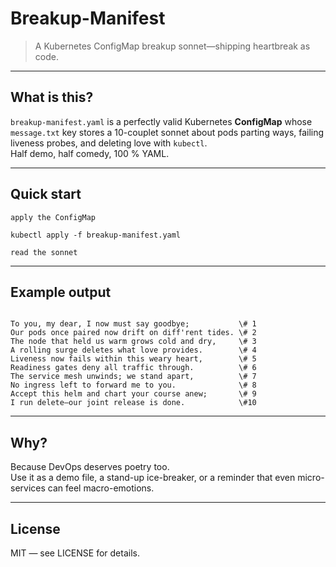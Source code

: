 # Breakup-Manifest
> A Kubernetes ConfigMap breakup sonnet—shipping heartbreak as code.

---

## What is this?

`breakup-manifest.yaml` is a perfectly valid Kubernetes **ConfigMap** whose  
`message.txt` key stores a 10-couplet sonnet about pods parting ways, failing  
liveness probes, and deleting love with `kubectl`.  
Half demo, half comedy, 100 % YAML.

---

## Quick start

```
apply the ConfigMap

kubectl apply -f breakup-manifest.yaml

read the sonnet

```

---

## Example output

```

To you, my dear, I now must say goodbye;           \# 1
Our pods once paired now drift on diff'rent tides. \# 2
The node that held us warm grows cold and dry,     \# 3
A rolling surge deletes what love provides.        \# 4
Liveness now fails within this weary heart,        \# 5
Readiness gates deny all traffic through.          \# 6
The service mesh unwinds; we stand apart,          \# 7
No ingress left to forward me to you.              \# 8
Accept this helm and chart your course anew;       \# 9
I run delete—our joint release is done.            \#10

```

---

## Why?

Because DevOps deserves poetry too.  
Use it as a demo file, a stand-up ice-breaker, or a reminder that even micro-services can feel macro-emotions.

---

## License

MIT — see LICENSE for details.
